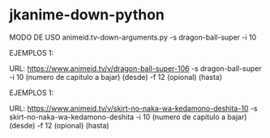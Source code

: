 # jkanime-down-python



 MODO DE USO
 animeid.tv-down-arguments.py -s dragon-ball-super -i 10

 EJEMPLOS 1:
 
 URL: https://www.animeid.tv/v/dragon-ball-super-106
 -s dragon-ball-super
 -i 10 (numero de capitulo a bajar) (desde)
 -f 12 (opional) (hasta) 

 EJEMPLOS 1:
 
 URL: https://www.animeid.tv/v/skirt-no-naka-wa-kedamono-deshita-10
 -s skirt-no-naka-wa-kedamono-deshita
 -i 10 (numero de capitulo a bajar) (desde)
 -f 12 (opional) (hasta) 